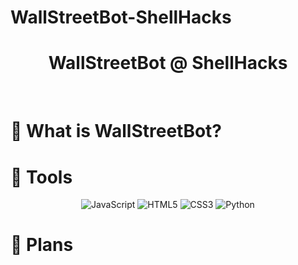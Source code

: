 # WallStreetBot-ShellHacks
<h1 align="center"> WallStreetBot @ ShellHacks </h1>
<br>

# 💭 What is WallStreetBot?


# 🔧 Tools
<center>
  
![JavaScript](https://img.shields.io/badge/javascript-%23323330.svg?style=for-the-badge&logo=javascript&logoColor=%23F7DF1E)
![HTML5](https://img.shields.io/badge/html5-%23E34F26.svg?style=for-the-badge&logo=html5&logoColor=white)
![CSS3](https://img.shields.io/badge/css3-%231572B6.svg?style=for-the-badge&logo=css3&logoColor=white)
![Python](https://img.shields.io/badge/python-3670A0?style=for-the-badge&logo=python&logoColor=ffdd54)
</center>

# 📝 Plans
